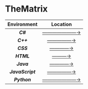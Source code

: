 # TheMatrix

| Environment      | Location                                                                                    |
|:----------------:|:-------------------------------------------------------------------------------------------:|
| **_C#_**         | [———————→](https://github.com/Landon-Brown1/CodeDump/tree/master/C%23 "C#")                       |
| **_C++_**        | [—————→](https://github.com/Landon-Brown1/CodeDump/tree/master/C%2B%2B "C++")                  |
| **_CSS_**        | [————→](https://github.com/Landon-Brown1/CodeDump/tree/master/CSS "CSS")                      |
| **_HTML_**       | [———→](https://github.com/Landon-Brown1/CodeDump/tree/master/HTML "HTML")                   |
| **_Java_**       | [————→](https://github.com/Landon-Brown1/CodeDump/tree/master/Java "Java")                   |
| **_JavaScript_** | [—————→](https://github.com/Landon-Brown1/CodeDump/tree/master/Javascript "JavaScript") |
| **_Python_**     | [———————→](https://github.com/Landon-Brown1/CodeDump/tree/master/Python "Python")             |